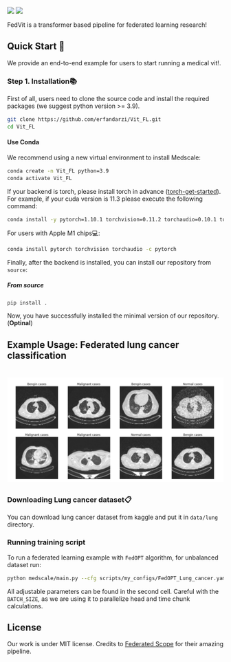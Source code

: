 <!-- <h1 align="center" style = font-size: 200px>MedScale</h1> -->
<!-- <h1 align="center">
    <img src="doc/MS.png" width="300"   overflow= "hidden" alt="medscale-logo">
</h1>  -->
 
![](https://img.shields.io/badge/language-python-blue.svg)
![](https://img.shields.io/badge/license-Apache-000000.svg)
 
FedVit is a transformer based pipeline for federated learning research!

## Quick Start 🚀

We provide an end-to-end example for users to start running a medical vit!.

### Step 1. Installation📚

First of all, users need to clone the source code and install the required packages (we suggest python version >= 3.9). 

```bash
git clone https://github.com/erfandarzi/Vit_FL.git
cd Vit_FL
```

#### Use Conda

We recommend using a new virtual environment to install Medscale:
```bash
conda create -n Vit_FL python=3.9
conda activate Vit_FL
```

If your backend is torch, please install torch in advance ([torch-get-started](https://pytorch.org/get-started/locally/)). For example, if your cuda version is 11.3 please execute the following command:

```bash
conda install -y pytorch=1.10.1 torchvision=0.11.2 torchaudio=0.10.1 torchtext=0.11.1 cudatoolkit=11.3 -c pytorch -c conda-forge
```

For users with Apple M1 chips💻:
```bash
conda install pytorch torchvision torchaudio -c pytorch
```

Finally, after the backend is installed, you can install our repository from `source`:

##### From source

```bash
pip install .
```

Now, you have successfully installed the minimal version of our repository. (**Optinal**) 
 ## Example Usage: Federated lung cancer classification 
<h1 align="center">
    <img src="doc/lungcancer.png" width="700"   overflow= "hidden" alt="medscale-logo">
</h1> 

### Downloading Lung cancer dataset📋

You can download lung cancer dataset from kaggle and put it in `data/lung`  directory.


 
### Running training script
 
To run a federated learning example with `FedOPT` algorithm, for unbalanced dataset run:
```bash 
python medscale/main.py --cfg scripts/my_configs/FedOPT_Lung_cancer.yaml
```

All adjustable parameters can be found in the second cell. Careful with the `BATCH_SIZE`, as we are using it to parallelize head and time chunk calculations.

## License

Our work is under MIT license. Credits to  <a href="https://arxiv.org/abs/2204.05011" target="_blank">Federated Scope</a>   for their amazing pipeline.
 
